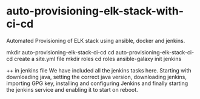 # auto-provisioning-elk-stack-with-ci-cd
Automated Provisioning of ELK stack using ansible, docker and jenkins.


mkdir auto-provisioning-elk-stack-ci-cd
cd auto-provisioning-elk-stack-ci-cd
create a site.yml file
mkdir roles
cd roles
ansible-galaxy init jenkins

++ in jenkins file
We have included all the jenkins tasks here. Starting with downloading java, setting the correct java version, downloading jenkins, importing GPG key, installing and configuring Jenkins and finally starting the jenkins service and enabling it to start on reboot.